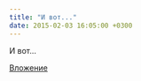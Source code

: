 ```yaml
---
title: "И вот..."
date: 2015-02-03 16:05:00 +0300
---
```


И вот...

[Вложение](/assets/vk_photos/1/oBWn_9lCOmE.jpg)
